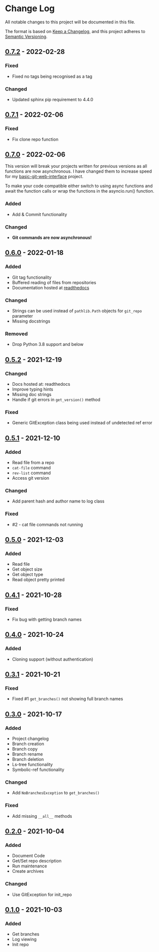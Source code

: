 # Change Log
All notable changes to this project will be documented in this file.

The format is based on [Keep a Changelog](https://keepachangelog.com/en/1.0.0/),
and this project adheres to [Semantic Versioning](https://semver.org/spec/v2.0.0.html).

## [0.7.2] - 2022-02-28
### Fixed
- Fixed no tags being recognised as a tag

### Changed
- Updated sphinx pip requirement to 4.4.0

## [0.7.1] - 2022-02-06
### Fixed
- Fix clone repo function

## [0.7.0] - 2022-02-06
This version will break your projects written for previous versions as all functions are now asynchronous. I have changed them to increase speed for my  [basic-git-web-interface](https://github.com/enchant97/basic-git-web-interface) project.

To make your code compatible either switch to using async functions and await the function calls or wrap the functions in the asyncio.run() function.

### Added
- Add & Commit functionality

### Changed
- **Git commands are now asynchronous!**

## [0.6.0] - 2022-01-18
### Added
- Git tag functionality
- Buffered reading of files from repositories
- Documentation hosted at [readthedocs](https://python-git-interface.readthedocs.io/en/stable/)

### Changed
- Strings can be used instead of `pathlib.Path` objects for `git_repo` parameter
- Missing docstrings

### Removed
- Drop Python 3.8 support and below

## [0.5.2] - 2021-12-19
### Changed
- Docs hosted at: readthedocs
- Improve typing hints
- Missing doc strings
- Handle if git errors in `get_version()` method

### Fixed
- Generic GitException class being used instead of undetected ref error

## [0.5.1] - 2021-12-10
### Added
- Read file from a repo
- `cat-file` command
- `rev-list` command
- Access git version

### Changed
- Add parent hash and author name to log class

### Fixed
- #2 - cat file commands not running

## [0.5.0] - 2021-12-03
### Added
- Read file
- Get object size
- Get object type
- Read object pretty printed

## [0.4.1] - 2021-10-28
### Fixed
- Fix bug with getting branch names

## [0.4.0] - 2021-10-24
### Added
- Cloning support (without authentication)

## [0.3.1] - 2021-10-21
### Fixed
- Fixed #1 `get_branches()` not showing full branch names

## [0.3.0] - 2021-10-17
### Added
- Project changelog
- Branch creation
- Branch copy
- Branch rename
- Branch deletion
- Ls-tree functionality
- Symbolic-ref functionality

### Changed
- Add `NoBranchesException` to `get_branches()`

### Fixed
- Add missing `__all__` methods

## [0.2.0] - 2021-10-04
### Added
- Document Code
- Get/Set repo description
- Run maintenance
- Create archives

### Changed
- Use GitException for init_repo

## [0.1.0] - 2021-10-03
### Added
- Get branches
- Log viewing
- Init repo

[0.7.2]: https://github.com/enchant97/python-git-interface/compare/v0.7.1...v0.7.2
[0.7.1]: https://github.com/enchant97/python-git-interface/compare/v0.7.0...v0.7.1
[0.7.0]: https://github.com/enchant97/python-git-interface/compare/v0.6.0...v0.7.0
[0.6.0]: https://github.com/enchant97/python-git-interface/compare/v0.5.2...v0.6.0
[0.5.2]: https://github.com/enchant97/python-git-interface/compare/v0.5.1...v0.5.2
[0.5.1]: https://github.com/enchant97/python-git-interface/compare/v0.5.0...v0.5.1
[0.5.0]: https://github.com/enchant97/python-git-interface/compare/v0.4.1...v0.5.0
[0.4.1]: https://github.com/enchant97/python-git-interface/compare/v0.4.0...v0.4.1
[0.4.0]: https://github.com/enchant97/python-git-interface/compare/v0.3.1...v0.4.0
[0.3.1]: https://github.com/enchant97/python-git-interface/compare/v0.3.0...v0.3.1
[0.3.0]: https://github.com/enchant97/python-git-interface/compare/v0.2.0...v0.3.0
[0.2.0]: https://github.com/enchant97/python-git-interface/compare/v0.1.0...v0.2.0
[0.1.0]: https://github.com/enchant97/python-git-interface/releases/tag/v0.1.0
